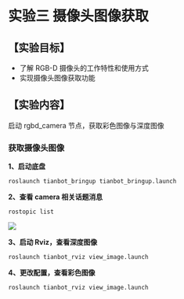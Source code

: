 # 实验三 摄像头图像获取


## **【实验目标】**
* 了解 RGB-D 摄像头的工作特性和使用方式
* 实现摄像头图像获取功能

## **【实验内容】**
启动 rgbd_camera 节点，获取彩色图像与深度图像
### **获取摄像头图像**
**1、启动底盘**
```
roslaunch tianbot_bringup tianbot_bringup.launch
```
**2、查看 camera 相关话题消息**
```
rostopic list
```
![](https://tianbot-pic.oss-cn-beijing.aliyuncs.com/tianbot/202110212120281.webp)

**3、启动 Rviz，查看深度图像**   
```
roslaunch tianbot_rviz view_image.launch
```
**4、更改配置，查看彩色图像**   
```
roslaunch tianbot_rviz view_image.launch
```